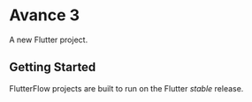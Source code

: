 # Avance 3

A new Flutter project.

## Getting Started

FlutterFlow projects are built to run on the Flutter _stable_ release.
